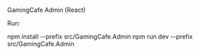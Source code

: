GamingCafe Admin (React)

Run:

npm install --prefix src/GamingCafe.Admin
npm run dev --prefix src/GamingCafe.Admin
